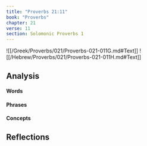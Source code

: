 ```yaml
---
title: "Proverbs 21:11"
book: "Proverbs"
chapter: 21
verse: 11
section: Solomonic Proverbs 1
---
```

![[/Greek/Proverbs/021/Proverbs-021-011G.md#Text]]
![[/Hebrew/Proverbs/021/Proverbs-021-011H.md#Text]]

## Analysis

#### Words

#### Phrases

#### Concepts

## Reflections
